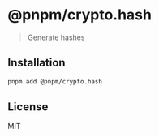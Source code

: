 # @pnpm/crypto.hash

> Generate hashes

## Installation

```sh
pnpm add @pnpm/crypto.hash
```

## License

MIT
